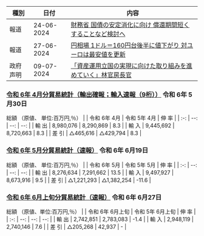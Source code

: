 

|種別|日付|内容|
|--|--|--------|
|報道|24-06-2024|[財務省 国債の安定消化に向け 償還期間短くすることなど検討へ](https://www3.nhk.or.jp/news/html/20240624/k10014489951000.html)|
|報道|27-06-2024|[円相場 1ドル＝160円台後半に値下がり 対ユーロは最安値を更新](https://www3.nhk.or.jp/news/html/20240626/k10014490251000.html)|
|政府声明|09-07-2024|[「資産運用立国の実現に向けた取り組みを進めていく」林官房長官](https://www3.nhk.or.jp/news/html/20240709/k10014505891000.html)|

### [令和 6年 4月分貿易統計（輸出確報；輸入速報（9桁））](https://www.customs.go.jp/toukei/shinbun/trade-st/2024/2024045.xml) 令和 6年 5月30日
総額 （原値、 単位:百万円,％）
|  | 令和 6年 4月 | 令和 5年 4月 | 伸 率 |
| :-: | --: | --: | --: |
| 輸 出 | 8,980,076 | 8,290,869 | 8.3 |
| 輸 入 | 9,445,692 | 8,720,663 | 8.3 |
| 差 引 | △465,616 | △429,794 | 8.3 |

### [令和 6年 5月分貿易統計（速報）](https://www.customs.go.jp/toukei/shinbun/trade-st/2024/2024054.xml) 令和 6年 6月19日
総額 （原値、 単位:百万円,％）
|  | 令和 6年 5月 | 令和 5年 5月 | 伸 率 |
| :-: | --: | --: | --: |
| 輸 出 | 8,276,634 | 7,291,662 | 13.5 |
| 輸 入 | 9,497,927 | 8,673,916 | 9.5 |
| 差 引 | △1,221,293 | △1,382,254 | \-11.6 |

### [令和 6年 6月上旬分貿易統計（速報）](https://www.customs.go.jp/toukei/shinbun/trade-st/2024/2024061.xml) 令和 6年 6月27日
総額 （原値、単位:百万円,％）
|  | 令和 6年 6月上旬 | 令和 5年 6月上旬 | 伸 率 |
| :-: | --: | --: | --: |
| 輸 出 | 2,742,851 | 2,783,083 | \-1.4 |
| 輸 入 | 2,948,119 | 2,740,146 | 7.6 |
| 差 引 | △205,268 | 42,937 | \- |
